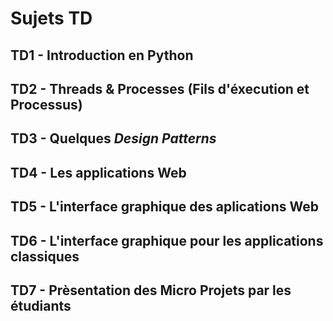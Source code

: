 

# Sujets TD

## TD1 - Introduction en Python

## TD2 - Threads & Processes (Fils d'éxecution et Processus)

## TD3 - Quelques _Design Patterns_

## TD4 - Les applications Web

## TD5 - L'interface graphique des aplications Web

## TD6 - L'interface graphique pour les applications classiques

## TD7 - Prèsentation des Micro Projets par les étudiants
